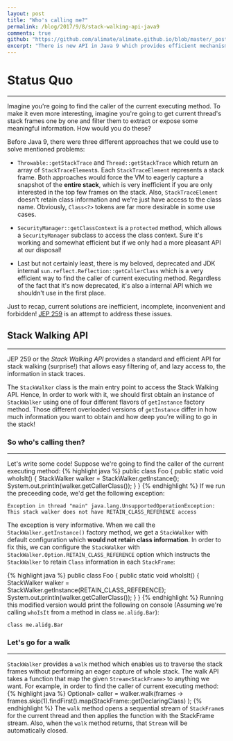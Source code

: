 ```yaml
---
layout: post
title: "Who's calling me?"
permalink: /blog/2017/9/8/stack-walking-api-java9
comments: true
github: "https://github.com/alimate/alimate.github.io/blob/master/_posts/2017-9-8-stack-walking-api-java9.md"
excerpt: "There is new API in Java 9 which provides efficient mechanism for accessing to current thread's stack frames with abilities to filter and lazy access..."
---
```

# Status Quo

---
Imagine you're going to find the caller of the current executing method. To make it even more interesting, imagine you're going to get current thread's stack frames one by one and filter them to extract or expose some meaningful information. How would you do these?

Before Java 9, there were three different approaches that we could use to solve mentioned problems:

- `Throwable::getStackTrace` and `Thread::getStackTrace` which return an array of `StackTraceElement`s. Each `StackTraceElement` represents a stack frame. Both approaches would force the VM to eagerly capture a snapshot of the **entire stack**, which is very inefficient if you are only interested in the top few frames on the stack. Also, `StackTraceElement` doesn't retain class information and we're just have access to the class name. Obviously, `Class<?>` tokens are far more desirable in some use cases.

- `SecurityManager::getClassContext` is a `protected` method, which allows a `SecurityManager` subclass to access the class context. Sure it's working and somewhat efficient but if we only had a more pleasant API at our disposal!

- Last but not certainly least, there is my beloved, deprecated and JDK internal `sun.reflect.Reflection::getCallerClass` which is a very efficient way to find the caller of current executing method. Regardless of the fact that it's now deprecated, it's also a internal API which we shouldn't use in the first place.

Just to recap, current solutions are inefficient, incomplete, inconvenient and forbidden! [JEP 259][jep259] is an attempt to address these issues.

## Stack Walking API

---
JEP 259 or the *Stack Walking API* provides a standard and efficient API for stack walking (surprise!) that allows easy filtering of, and lazy access to, the information in stack traces.

The `StackWalker` class is the main entry point to access the Stack Walking API. Hence, In order to work with it, we should first obtain an instance of `StackWalker` using one of four different flavors of `getInstance` factory method. Those different overloaded versions of `getInstance` differ in how much information you want to obtain and how deep you're willing to go in the stack!

### So who's calling then?

---
Let's write some code! Suppose we're going to find the caller of the current executing method:
{% highlight java %}
public class Foo {
    public static void whoIsIt() {
        StackWalker walker = StackWalker.getInstance();
        System.out.println(walker.getCallerClass());
    }
}
{% endhighlight %}
If we run the preceeding code, we'd get the following exception:

    Exception in thread "main" java.lang.UnsupportedOperationException: 
    This stack walker does not have RETAIN_CLASS_REFERENCE access

The exception is very informative. When we call the `StackWalker.getInstance()` factory method, we get a `StackWalker` with default configuration which **would not retain class information**. In order to fix this, we can configure the `StackWalker` with `StackWalker.Option.RETAIN_CLASS_REFERENCE` option which instructs the `StackWalker` to retain `Class` information in each `StackFrame`:

{% highlight java %}
public class Foo {
    public static void whoIsIt() {
        StackWalker walker = StackWalker.getInstance(RETAIN_CLASS_REFERENCE);
        System.out.println(walker.getCallerClass());
    }
}
{% endhighlight %}
Running this modified version would print the following on console (Assuming we're calling `whoIsIt` from a method in class `me.alidg.Bar`):

    class me.alidg.Bar

### Let's go for a walk

---

`StackWalker` provides a `walk` method which enables us to traverse the stack frames without performing an eager capture of whole stack. The walk API takes a function that map the given `Stream<StackFrame>` to anything we want. For example, in order to find the caller of current executing method:
{% highlight java %}
Optional<? extends Class<?>> caller = walker.walk(frames -> 
                frames.skip(1).findFirst().map(StackFrame::getDeclaringClass)
        );
{% endhighlight %}
The `walk` method opens a sequential stream of `StackFrame`s for the current thread and then applies the function with the StackFrame stream. Also, when the `walk` method returns, that `Stream` will be automatically closed.

[jep259]:http://openjdk.java.net/jeps/259